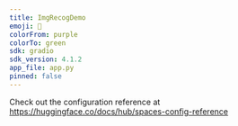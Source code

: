 ```yaml
---
title: ImgRecogDemo
emoji: 🏃
colorFrom: purple
colorTo: green
sdk: gradio
sdk_version: 4.1.2
app_file: app.py
pinned: false
---
```


Check out the configuration reference at https://huggingface.co/docs/hub/spaces-config-reference
